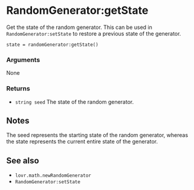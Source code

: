 <!--
category: reference
-->

RandomGenerator:getState
===

Get the state of the random generator.  This can be used in `RandomGenerator:setState` to restore
a previous state of the generator.

    state = randomGenerator:getState()

### Arguments

None

### Returns

- `string seed` The state of the random generator.

Notes
---

The seed represents the starting state of the random generator, whereas the state represents the
current entire state of the generator.

See also
---

- `lovr.math.newRandomGenerator`
- `RandomGenerator:setState`
